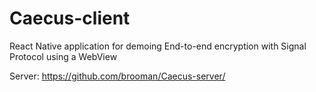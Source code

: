 # Caecus-client

React Native application for demoing End-to-end encryption with Signal Protocol using a WebView

Server: https://github.com/brooman/Caecus-server/
